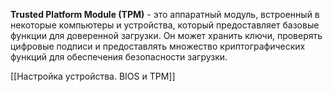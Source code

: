 **Trusted Platform Module (TPM)** - это аппаратный модуль, встроенный в некоторые компьютеры и устройства, который предоставляет базовые функции для доверенной загрузки. Он может хранить ключи, проверять цифровые подписи и предоставлять множество криптографических функций для обеспечения безопасности загрузки.

[[Настройка устройства. BIOS и TPM]]

